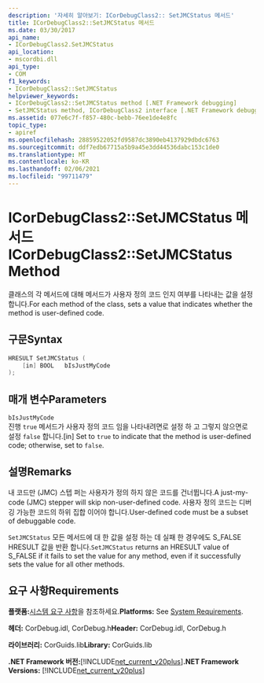 ```yaml
---
description: '자세히 알아보기: ICorDebugClass2:: SetJMCStatus 메서드'
title: ICorDebugClass2::SetJMCStatus 메서드
ms.date: 03/30/2017
api_name:
- ICorDebugClass2.SetJMCStatus
api_location:
- mscordbi.dll
api_type:
- COM
f1_keywords:
- ICorDebugClass2::SetJMCStatus
helpviewer_keywords:
- ICorDebugClass2::SetJMCStatus method [.NET Framework debugging]
- SetJMCStatus method, ICorDebugClass2 interface [.NET Framework debugging]
ms.assetid: 077e6c7f-f857-480c-bebb-76ee1de4e8fc
topic_type:
- apiref
ms.openlocfilehash: 28859522052fd9587dc3890eb4137929dbdc6763
ms.sourcegitcommit: ddf7edb67715a5b9a45e3dd44536dabc153c1de0
ms.translationtype: MT
ms.contentlocale: ko-KR
ms.lasthandoff: 02/06/2021
ms.locfileid: "99711479"
---
```

# <a name="icordebugclass2setjmcstatus-method"></a><span data-ttu-id="07372-103">ICorDebugClass2::SetJMCStatus 메서드</span><span class="sxs-lookup"><span data-stu-id="07372-103">ICorDebugClass2::SetJMCStatus Method</span></span>

<span data-ttu-id="07372-104">클래스의 각 메서드에 대해 메서드가 사용자 정의 코드 인지 여부를 나타내는 값을 설정 합니다.</span><span class="sxs-lookup"><span data-stu-id="07372-104">For each method of the class, sets a value that indicates whether the method is user-defined code.</span></span>  
  
## <a name="syntax"></a><span data-ttu-id="07372-105">구문</span><span class="sxs-lookup"><span data-stu-id="07372-105">Syntax</span></span>  
  
```cpp  
HRESULT SetJMCStatus (  
    [in] BOOL   bIsJustMyCode  
);  
```  
  
## <a name="parameters"></a><span data-ttu-id="07372-106">매개 변수</span><span class="sxs-lookup"><span data-stu-id="07372-106">Parameters</span></span>  

 `bIsJustMyCode`  
 <span data-ttu-id="07372-107">진행 `true` 메서드가 사용자 정의 코드 임을 나타내려면로 설정 하 고 그렇지 않으면로 설정 `false` 합니다.</span><span class="sxs-lookup"><span data-stu-id="07372-107">[in] Set to `true` to indicate that the method is user-defined code; otherwise, set to `false`.</span></span>  
  
## <a name="remarks"></a><span data-ttu-id="07372-108">설명</span><span class="sxs-lookup"><span data-stu-id="07372-108">Remarks</span></span>  

 <span data-ttu-id="07372-109">내 코드만 (JMC) 스텝 퍼는 사용자가 정의 하지 않은 코드를 건너뜁니다.</span><span class="sxs-lookup"><span data-stu-id="07372-109">A just-my-code (JMC) stepper will skip non-user-defined code.</span></span> <span data-ttu-id="07372-110">사용자 정의 코드는 디버깅 가능한 코드의 하위 집합 이어야 합니다.</span><span class="sxs-lookup"><span data-stu-id="07372-110">User-defined code must be a subset of debuggable code.</span></span>  
  
 <span data-ttu-id="07372-111">`SetJMCStatus` 모든 메서드에 대 한 값을 설정 하는 데 실패 한 경우에도 S_FALSE HRESULT 값을 반환 합니다.</span><span class="sxs-lookup"><span data-stu-id="07372-111">`SetJMCStatus` returns an HRESULT value of S_FALSE if it fails to set the value for any method, even if it successfully sets the value for all other methods.</span></span>  
  
## <a name="requirements"></a><span data-ttu-id="07372-112">요구 사항</span><span class="sxs-lookup"><span data-stu-id="07372-112">Requirements</span></span>  

 <span data-ttu-id="07372-113">**플랫폼:**[시스템 요구 사항](../../get-started/system-requirements.md)을 참조하세요.</span><span class="sxs-lookup"><span data-stu-id="07372-113">**Platforms:** See [System Requirements](../../get-started/system-requirements.md).</span></span>  
  
 <span data-ttu-id="07372-114">**헤더:** CorDebug.idl, CorDebug.h</span><span class="sxs-lookup"><span data-stu-id="07372-114">**Header:** CorDebug.idl, CorDebug.h</span></span>  
  
 <span data-ttu-id="07372-115">**라이브러리:** CorGuids.lib</span><span class="sxs-lookup"><span data-stu-id="07372-115">**Library:** CorGuids.lib</span></span>  
  
 <span data-ttu-id="07372-116">**.NET Framework 버전:**[!INCLUDE[net_current_v20plus](../../../../includes/net-current-v20plus-md.md)]</span><span class="sxs-lookup"><span data-stu-id="07372-116">**.NET Framework Versions:** [!INCLUDE[net_current_v20plus](../../../../includes/net-current-v20plus-md.md)]</span></span>
